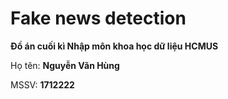 # Fake news detection

**Đồ án cuối kì Nhập môn khoa học dữ liệu HCMUS**

Họ tên: **Nguyễn Văn Hùng**

MSSV: **1712222**

